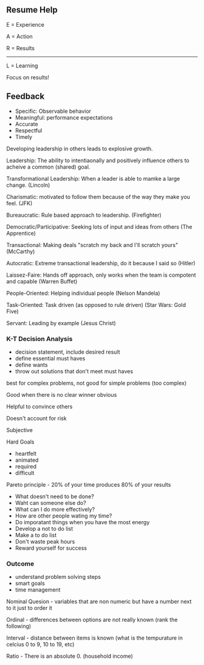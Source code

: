 ## Resume Help

E = Experience

A = Action

R = Results

--------------------

L = Learning

Focus on results!


## Feedback

 - Specific: Observable behavior
 - Meaningful: performance expectations
 - Accurate
 - Respectful
 - Timely

Developing leadership in others leads to explosive growth.

Leadership: The ability to intentiaonally and positively influence others to acheive a common (shared) goal.

Transformational Leadership: When a leader is able to mamke a large change. (Lincoln)

Charismatic: motivated to follow them because of the way they make you feel. (JFK)

Bureaucratic: Rule based approach to leadership. (Firefighter)

Democratic/Participative: Seeking lots of input and ideas from others (The Apprentice)

Transactional: Making deals "scratch my back and I'll scratch yours" (McCarthy)

Autocratic: Extreme transactional leadership, do it because I said so (Hitler)

Laissez-Faire: Hands off approach, only works when the team is compotent and capable (Warren Buffet)

People-Oriented: Helping individual people (Nelson Mandela)

Task-Oriented: Task driven (as opposed to rule driven) (Star Wars: Gold Five)

Servant: Leading by example (Jesus Christ)

### K-T Decision Analysis
 - decision statement, include desired result
 - define essential must haves
 - define wants
 - throw out solutions that don't meet must haves

best for complex problems, not good for simple problems (too complex)

Good when there is no clear winner obvious

Helpful to convince others

Doesn't account for risk

Subjective

Hard Goals
 - heartfelt
 - animated
 - required
 - difficult

Pareto principle - 20% of your time produces 80% of your results

 - What doesn't need to be done?
 - Waht can someone else do?
 - What can I do more effectively?
 - How are other people wating my time?
 - Do imporatant things when you have the most energy
 - Develop a not to do list
 - Make a to do list
 - Don't waste peak hours
 - Reward yourself for success

### Outcome
 - understand problem solving steps
 - smart goals
 - time management


Nominal Quesion - variables that are non numeric but have a number next to it just to order it

Ordinal - differences between options are not really known (rank the following)

Interval - distance between items is known (what is the tempurature in celcius 0 to 9, 10 to 19, etc)

Ratio - There is an absolute 0. (household income)
